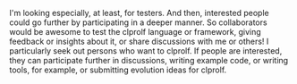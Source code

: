 I'm looking especially, at least, for testers. And then, interested people could go further by participating in a deeper manner. So collaborators would be awesome to test the clprolf language or framework, giving feedback or insights about it, or share discussions with me or others! I particularly seek out persons who want to clprolf. If people are interested, they can participate further in discussions, writing example code, or writing tools, for example, or submitting evolution ideas for clprolf.
